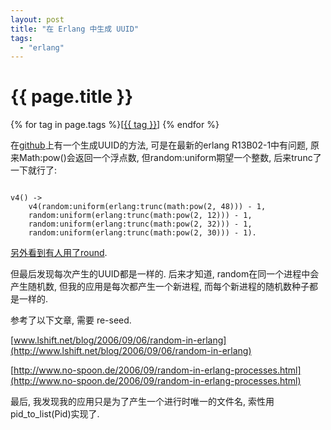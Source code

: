 ```yaml
---
layout: post
title: "在 Erlang 中生成 UUID"
tags:
  - "erlang"
---
```


# {{ page.title }}

<div class="tags">
{% for tag in page.tags %}[<a class="tag" href="/tags.html#{{ tag }}">{{ tag }}</a>] {% endfor %}
</div>


在[github](http://github.com/travis/erlang-uuid)上有一个生成UUID的方法, 可是在最新的erlang R13B02-1中有问题, 原来Math:pow()会返回一个浮点数, 但random:uniform期望一个整数, 后来trunc了一下就行了:

<code>
v4() ->
    v4(random:uniform(erlang:trunc(math:pow(2, 48))) - 1,
    random:uniform(erlang:trunc(math:pow(2, 12))) - 1,
    random:uniform(erlang:trunc(math:pow(2, 32))) - 1, 
    random:uniform(erlang:trunc(math:pow(2, 30))) - 1).
</code>

[另外看到有人用了round](http://crackcell.javaeye.com/blog/493028).

但最后发现每次产生的UUID都是一样的. 后来才知道, random在同一个进程中会产生随机数, 但我的应用是每次都产生一个新进程, 而每个新进程的随机数种子都是一样的.

参考了以下文章, 需要 re-seed.

[www.lshift.net/blog/2006/09/06/random-in-erlang](http://www.lshift.net/blog/2006/09/06/random-in-erlang)

[http://www.no-spoon.de/2006/09/random-in-erlang-processes.html](http://www.no-spoon.de/2006/09/random-in-erlang-processes.html)

最后, 我发现我的应用只是为了产生一个进行时唯一的文件名, 索性用pid_to_list(Pid)实现了.
